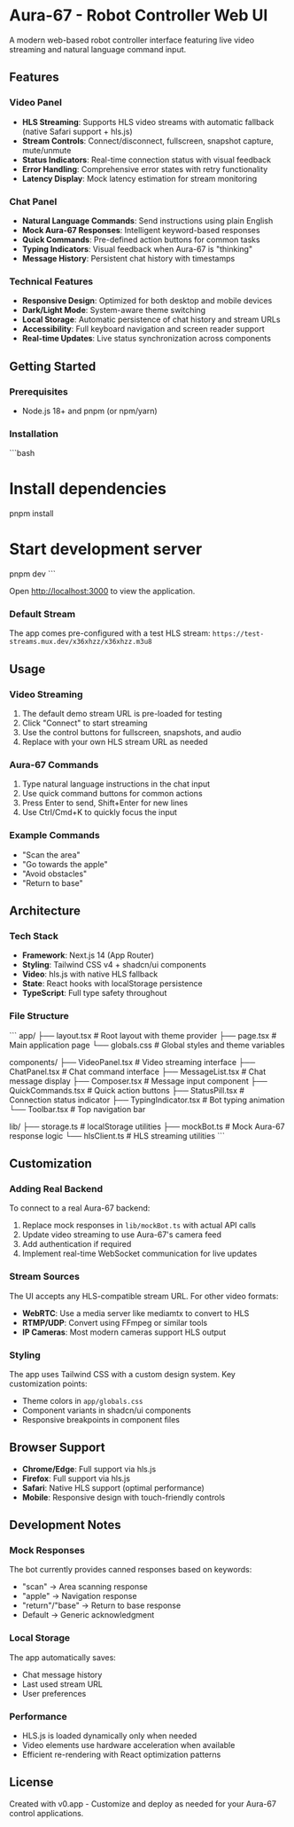 # Aura-67 - Robot Controller Web UI

A modern web-based robot controller interface featuring live video streaming and natural language command input.

## Features

### Video Panel
- **HLS Streaming**: Supports HLS video streams with automatic fallback (native Safari support + hls.js)
- **Stream Controls**: Connect/disconnect, fullscreen, snapshot capture, mute/unmute
- **Status Indicators**: Real-time connection status with visual feedback
- **Error Handling**: Comprehensive error states with retry functionality
- **Latency Display**: Mock latency estimation for stream monitoring

### Chat Panel
- **Natural Language Commands**: Send instructions using plain English
- **Mock Aura-67 Responses**: Intelligent keyword-based responses
- **Quick Commands**: Pre-defined action buttons for common tasks
- **Typing Indicators**: Visual feedback when Aura-67 is "thinking"
- **Message History**: Persistent chat history with timestamps

### Technical Features
- **Responsive Design**: Optimized for both desktop and mobile devices
- **Dark/Light Mode**: System-aware theme switching
- **Local Storage**: Automatic persistence of chat history and stream URLs
- **Accessibility**: Full keyboard navigation and screen reader support
- **Real-time Updates**: Live status synchronization across components

## Getting Started

### Prerequisites
- Node.js 18+ and pnpm (or npm/yarn)

### Installation

\`\`\`bash
# Install dependencies
pnpm install

# Start development server
pnpm dev
\`\`\`

Open [http://localhost:3000](http://localhost:3000) to view the application.

### Default Stream
The app comes pre-configured with a test HLS stream: `https://test-streams.mux.dev/x36xhzz/x36xhzz.m3u8`

## Usage

### Video Streaming
1. The default demo stream URL is pre-loaded for testing
2. Click "Connect" to start streaming
3. Use the control buttons for fullscreen, snapshots, and audio
4. Replace with your own HLS stream URL as needed

### Aura-67 Commands
1. Type natural language instructions in the chat input
2. Use quick command buttons for common actions
3. Press Enter to send, Shift+Enter for new lines
4. Use Ctrl/Cmd+K to quickly focus the input

### Example Commands
- "Scan the area"
- "Go towards the apple"
- "Avoid obstacles"
- "Return to base"

## Architecture

### Tech Stack
- **Framework**: Next.js 14 (App Router)
- **Styling**: Tailwind CSS v4 + shadcn/ui components
- **Video**: hls.js with native HLS fallback
- **State**: React hooks with localStorage persistence
- **TypeScript**: Full type safety throughout

### File Structure
\`\`\`
app/
├── layout.tsx          # Root layout with theme provider
├── page.tsx           # Main application page
└── globals.css        # Global styles and theme variables

components/
├── VideoPanel.tsx     # Video streaming interface
├── ChatPanel.tsx      # Chat command interface
├── MessageList.tsx    # Chat message display
├── Composer.tsx       # Message input component
├── QuickCommands.tsx  # Quick action buttons
├── StatusPill.tsx     # Connection status indicator
├── TypingIndicator.tsx # Bot typing animation
└── Toolbar.tsx        # Top navigation bar

lib/
├── storage.ts         # localStorage utilities
├── mockBot.ts         # Mock Aura-67 response logic
└── hlsClient.ts       # HLS streaming utilities
\`\`\`

## Customization

### Adding Real Backend
To connect to a real Aura-67 backend:

1. Replace mock responses in `lib/mockBot.ts` with actual API calls
2. Update video streaming to use Aura-67's camera feed
3. Add authentication if required
4. Implement real-time WebSocket communication for live updates

### Stream Sources
The UI accepts any HLS-compatible stream URL. For other video formats:
- **WebRTC**: Use a media server like mediamtx to convert to HLS
- **RTMP/UDP**: Convert using FFmpeg or similar tools
- **IP Cameras**: Most modern cameras support HLS output

### Styling
The app uses Tailwind CSS with a custom design system. Key customization points:
- Theme colors in `app/globals.css`
- Component variants in shadcn/ui components
- Responsive breakpoints in component files

## Browser Support
- **Chrome/Edge**: Full support via hls.js
- **Firefox**: Full support via hls.js  
- **Safari**: Native HLS support (optimal performance)
- **Mobile**: Responsive design with touch-friendly controls

## Development Notes

### Mock Responses
The bot currently provides canned responses based on keywords:
- "scan" → Area scanning response
- "apple" → Navigation response  
- "return"/"base" → Return to base response
- Default → Generic acknowledgment

### Local Storage
The app automatically saves:
- Chat message history
- Last used stream URL
- User preferences

### Performance
- HLS.js is loaded dynamically only when needed
- Video elements use hardware acceleration when available
- Efficient re-rendering with React optimization patterns

## License
Created with v0.app - Customize and deploy as needed for your Aura-67 control applications.
